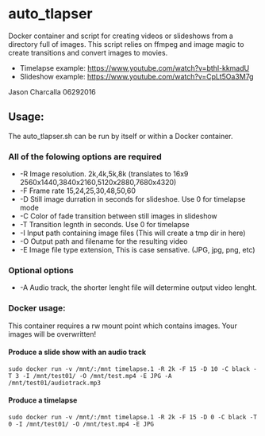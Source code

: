 # auto_tlapser
Docker container and script for creating videos or slideshows from a directory full of images. This script relies on ffmpeg and image magic to create transitions and convert images to movies. 
- Timelapse example: https://www.youtube.com/watch?v=bthl-kkmadU
- Slideshow example: https://www.youtube.com/watch?v=CpLt5Oa3M7g

Jason Charcalla 06292016

## Usage:
The auto_tlapser.sh can be run by itself or within a Docker container.

### All of the folowing options are required 

- -R Image resolution.  2k,4k,5k,8k (translates to 16x9 2560x1440,3840x2160,5120x2880,7680x4320)
- -F Frame rate 15,24,25,30,48,50,60
- -D Still image durration in seconds for slideshoe. Use 0 for timelapse mode
- -C Color of fade transition between still images in slideshow
- -T Transition legnth in seconds. Use 0 for timelapse
- -I Input path containing image files (This will create a tmp dir in here)
- -O Output path and filename for the resulting video
- -E Image file type extension, This is case sensative. (JPG, jpg, png, etc)

### Optional options

- -A Audio track, the shorter lenght file will determine output video lenght.


### Docker usage:
This container requires a rw mount point which contains images. Your images will be overwritten!

#### Produce a slide show with an audio track
	sudo docker run -v /mnt/:/mnt timelapse.1 -R 2k -F 15 -D 10 -C black -T 3 -I /mnt/test01/ -O /mnt/test.mp4 -E JPG -A /mnt/test01/audiotrack.mp3
#### Produce a timelapse
	sudo docker run -v /mnt/:/mnt timelapse.1 -R 2k -F 15 -D 0 -C black -T 0 -I /mnt/test01/ -O /mnt/test.mp4 -E JPG
